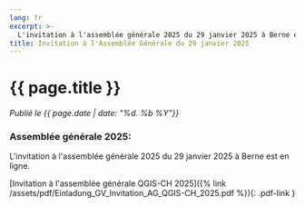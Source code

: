 ```yaml
---
lang: fr
excerpt: >-
  L'invitation à l'assemblée générale 2025 du 29 janvier 2025 à Berne est en ligne.
title: Invitation à l'Assemblée Générale du 29 janvier 2025
---
```


# {{ page.title }}

*Publié le {{ page.date | date: "%d. %b %Y"}}*

### Assemblée générale 2025:
L'invitation à l'assemblée générale 2025 du 29 janvier 2025 à Berne est en ligne.

[Invitation à l'assemblée générale QGIS-CH 2025]({% link /assets/pdf/Einladung_GV_Invitation_AG_QGIS-CH_2025.pdf %}){: .pdf-link }
